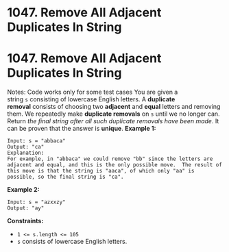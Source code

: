 # 1047. Remove All Adjacent Duplicates In String

# 1047. Remove All Adjacent Duplicates In String
Notes: Code works only for some test cases
You are given a string `s` consisting of lowercase English letters. A **duplicate removal** consists of choosing two **adjacent** and **equal** letters and removing them.
We repeatedly make **duplicate removals** on `s` until we no longer can.
Return *the final string after all such duplicate removals have been made*. It can be proven that the answer is **unique**.
**Example 1:**
```
Input: s = "abbaca"
Output: "ca"
Explanation:
For example, in "abbaca" we could remove "bb" since the letters are adjacent and equal, and this is the only possible move.  The result of this move is that the string is "aaca", of which only "aa" is possible, so the final string is "ca".
```
**Example 2:**
```
Input: s = "azxxzy"
Output: "ay"
```
**Constraints:**
- `1 <= s.length <= 105`
- `s` consists of lowercase English letters.